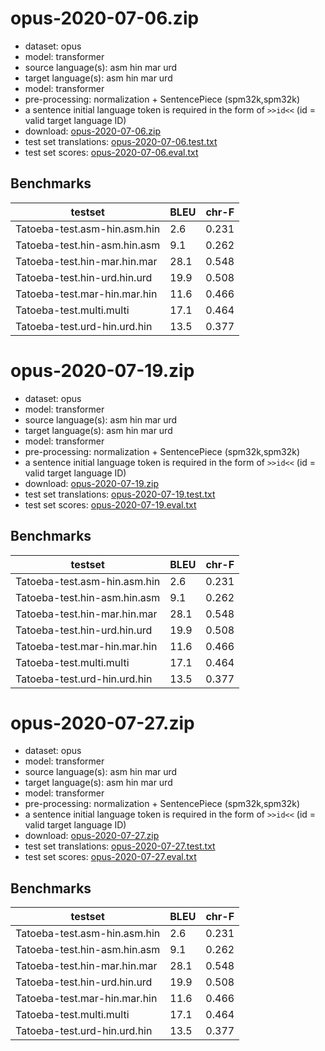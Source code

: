 # opus-2020-07-06.zip

* dataset: opus
* model: transformer
* source language(s): asm hin mar urd
* target language(s): asm hin mar urd
* model: transformer
* pre-processing: normalization + SentencePiece (spm32k,spm32k)
* a sentence initial language token is required in the form of `>>id<<` (id = valid target language ID)
* download: [opus-2020-07-06.zip](https://object.pouta.csc.fi/Tatoeba-MT-models/inc-inc/opus-2020-07-06.zip)
* test set translations: [opus-2020-07-06.test.txt](https://object.pouta.csc.fi/Tatoeba-MT-models/inc-inc/opus-2020-07-06.test.txt)
* test set scores: [opus-2020-07-06.eval.txt](https://object.pouta.csc.fi/Tatoeba-MT-models/inc-inc/opus-2020-07-06.eval.txt)

## Benchmarks

| testset               | BLEU  | chr-F |
|-----------------------|-------|-------|
| Tatoeba-test.asm-hin.asm.hin 	| 2.6 	| 0.231 |
| Tatoeba-test.hin-asm.hin.asm 	| 9.1 	| 0.262 |
| Tatoeba-test.hin-mar.hin.mar 	| 28.1 	| 0.548 |
| Tatoeba-test.hin-urd.hin.urd 	| 19.9 	| 0.508 |
| Tatoeba-test.mar-hin.mar.hin 	| 11.6 	| 0.466 |
| Tatoeba-test.multi.multi 	| 17.1 	| 0.464 |
| Tatoeba-test.urd-hin.urd.hin 	| 13.5 	| 0.377 |

# opus-2020-07-19.zip

* dataset: opus
* model: transformer
* source language(s): asm hin mar urd
* target language(s): asm hin mar urd
* model: transformer
* pre-processing: normalization + SentencePiece (spm32k,spm32k)
* a sentence initial language token is required in the form of `>>id<<` (id = valid target language ID)
* download: [opus-2020-07-19.zip](https://object.pouta.csc.fi/Tatoeba-MT-models/inc-inc/opus-2020-07-19.zip)
* test set translations: [opus-2020-07-19.test.txt](https://object.pouta.csc.fi/Tatoeba-MT-models/inc-inc/opus-2020-07-19.test.txt)
* test set scores: [opus-2020-07-19.eval.txt](https://object.pouta.csc.fi/Tatoeba-MT-models/inc-inc/opus-2020-07-19.eval.txt)

## Benchmarks

| testset               | BLEU  | chr-F |
|-----------------------|-------|-------|
| Tatoeba-test.asm-hin.asm.hin 	| 2.6 	| 0.231 |
| Tatoeba-test.hin-asm.hin.asm 	| 9.1 	| 0.262 |
| Tatoeba-test.hin-mar.hin.mar 	| 28.1 	| 0.548 |
| Tatoeba-test.hin-urd.hin.urd 	| 19.9 	| 0.508 |
| Tatoeba-test.mar-hin.mar.hin 	| 11.6 	| 0.466 |
| Tatoeba-test.multi.multi 	| 17.1 	| 0.464 |
| Tatoeba-test.urd-hin.urd.hin 	| 13.5 	| 0.377 |

# opus-2020-07-27.zip

* dataset: opus
* model: transformer
* source language(s): asm hin mar urd
* target language(s): asm hin mar urd
* model: transformer
* pre-processing: normalization + SentencePiece (spm32k,spm32k)
* a sentence initial language token is required in the form of `>>id<<` (id = valid target language ID)
* download: [opus-2020-07-27.zip](https://object.pouta.csc.fi/Tatoeba-MT-models/inc-inc/opus-2020-07-27.zip)
* test set translations: [opus-2020-07-27.test.txt](https://object.pouta.csc.fi/Tatoeba-MT-models/inc-inc/opus-2020-07-27.test.txt)
* test set scores: [opus-2020-07-27.eval.txt](https://object.pouta.csc.fi/Tatoeba-MT-models/inc-inc/opus-2020-07-27.eval.txt)

## Benchmarks

| testset               | BLEU  | chr-F |
|-----------------------|-------|-------|
| Tatoeba-test.asm-hin.asm.hin 	| 2.6 	| 0.231 |
| Tatoeba-test.hin-asm.hin.asm 	| 9.1 	| 0.262 |
| Tatoeba-test.hin-mar.hin.mar 	| 28.1 	| 0.548 |
| Tatoeba-test.hin-urd.hin.urd 	| 19.9 	| 0.508 |
| Tatoeba-test.mar-hin.mar.hin 	| 11.6 	| 0.466 |
| Tatoeba-test.multi.multi 	| 17.1 	| 0.464 |
| Tatoeba-test.urd-hin.urd.hin 	| 13.5 	| 0.377 |

